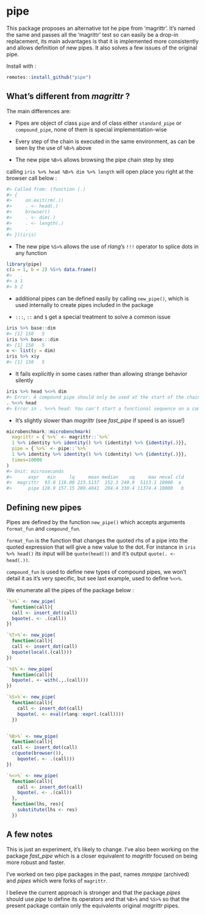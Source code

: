 
<!-- README.md is generated from README.Rmd. Please edit that file -->

# pipe

This package proposes an alternative tot he pipe from ‘magrittr’. It’s
named the same and passes all the ‘magrittr’ test so can easily be a
drop-in replacement, its main advantages is that it is implemented more
consistently and allows definition of new pipes. It also solves a few
issues of the original pipe.

Install with :

``` r
remotes::install_github("pipe")
```

## What’s different from *magrittr* ?

The main differences are:

  - Pipes are object of class `pipe` and of class either `standard_pipe`
    or `compound_pipe`, none of them is special implementation-wise

  - Every step of the chain is executed in the same environment, as can
    be seen by the use of `%B>%` above

  - The new pipe `%B>%` allows browsing the pipe chain step by step

calling `iris %>% head %B>% dim %>% length` will open place you right at
the browser call below :

``` r
#> Called from: (function (.) 
#> {
#>     on.exit(rm(.))
#>     . <- head(.)
#>     browser()
#>     . <- dim(.)
#>     . <- length(.)
#>     .
#> })(iris)
```

  - The new pipe `%S>%` allows the use of *rlang*’s `!!!` operator to
    splice dots in any function

<!-- end list -->

``` r
library(pipe)
c(a = 1, b = 2) %S>% data.frame()
#>   .
#> a 1
#> b 2
```

  - additional pipes can be defined easily by calling `new_pipe()`,
    which is used internally to create pipes included in the package

  - `:::`, `::` and `$` get a special treatment to solve a common issue

<!-- end list -->

``` r
iris %>% base::dim
#> [1] 150   5
iris %>% base:::dim
#> [1] 150   5
x <- list(y = dim)
iris %>% x$y
#> [1] 150   5
```

  - It fails explicitly in some cases rather than allowing strange
    behavior silently

<!-- end list -->

``` r
iris %>% head %<>% dim
#> Error: A compound pipe should only be used at the start of the chain
. %<>% head
#> Error in . %<>% head: You can't start a functional sequence on a compound operator
```

  - It’s slightly slower than *magrittr* (see *fast\_pipe* if speed is
    an issue\!)

<!-- end list -->

``` r
microbenchmark::microbenchmark(
  magrittr = {`%>%` <- magrittr::`%>%`
  1 %>% identity %>% identity() %>% (identity) %>% {identity(.)}},
  pipe = {`%>%` <- pipe::`%>%`
  1 %>% identity %>% identity() %>% (identity) %>% {identity(.)}},
  times=10000
)
#> Unit: microseconds
#>      expr   min     lq     mean median    uq     max neval cld
#>  magrittr  93.0 118.00 215.5137  152.3 240.9  5113.1 10000  a 
#>      pipe 128.9 157.15 289.4841  204.4 330.4 11374.4 10000   b
```

## Defining new pipes

Pipes are defined by the function `new_pipe()` which accepts arguments
`format_fun` and `compound_fun`.

`format_fun` is the function that changes the quoted rhs of a pipe into
the quoted expression that will give a new value to the dot. For
instance in `iris %>% head()` its input will be `quote(head())` and it’s
output `quote(. <- head(.))`.

`compound_fun` is used to define new types of compound pipes, we won’t
detail it as it’s very specific, but see last example, used to define
`%<>%`.

We enumerate all the pipes of the package below :

``` r
`%>%` <- new_pipe(
  function(call){
  call <- insert_dot(call)
  bquote(. <- .(call))
})

`%T>%`<- new_pipe(
  function(call){
  call <- insert_dot(call)
  bquote(local(.(call)))
})

`%$%`<- new_pipe(
  function(call){
  bquote(. <- with(.,.(call)))
})

`%S>%`<- new_pipe(
  function(call){
    call <- insert_dot(call)
    bquote(. <- eval(rlang::expr(.(call))))
  })


`%B>%` <- new_pipe(
  function(call){
  call <- insert_dot(call)
  c(quote(browser()),
    bquote(. <- .(call)))
})

`%<>%` <- new_pipe(
  function(call){
    call <- insert_dot(call)
    bquote(. <- .(call))
  },
  function(lhs, res){
    substitute(lhs <- res)
  })
```

## A few notes

This is just an experiment, it’s likely to change. I’ve also been
working on the package *fast\_pipe* which is a closer equivalent to
*magrittr* focused on being more robust and faster.

I’ve worked on two pipe packages in the past, names *mmpipe* (archived)
and *pipes* which were forks of `magrittr`.

I believe the current approach is stronger and that the package *pipes*
should use *pipe* to define its operators and that `%B>%` and `%S>%` so
that the present package contain only the equivalents original
*magrittr* pipes.
